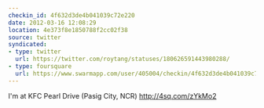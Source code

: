 ```yaml
---
checkin_id: 4f632d3de4b041039c72e220
date: 2012-03-16 12:08:29
location: 4e373f8e1850788f2cc02f38
source: twitter
syndicated:
- type: twitter
  url: https://twitter.com/roytang/statuses/180626591443980288/
- type: foursquare
  url: https://www.swarmapp.com/user/405004/checkin/4f632d3de4b041039c72e220?s=6qt2_GvJNui-njiFiSkjVutazgQ&ref=tw
---
```


I'm at KFC Pearl Drive (Pasig City, NCR) http://4sq.com/zYkMo2